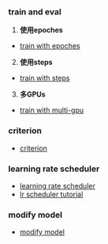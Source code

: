 ### train and eval
1. **使用epoches**
- [train with epoches](./resources/train_with_epoches.md)
2. **使用steps**
- [train with steps](./resources/train_with_steps.md)
3. **多GPUs**
- [train with multi-gpu](./resources/train_with_multigpus.md)

### **criterion**
- [criterion](./resources/criterion.md)

### **learning rate scheduler**
- [learning rate scheduler](./resources/lr_scheduler.md)
- [lr scheduler tutorial](./examples/lr-schedule/lr-schedule-examples.md)

### **modify model**
- [modify model](./resources/modify_model.md)